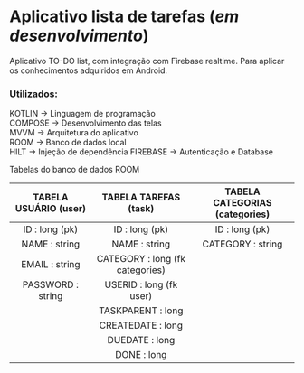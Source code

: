 # Aplicativo lista de tarefas (*em desenvolvimento*)

Aplicativo TO-DO list, com integração com Firebase realtime. Para aplicar os conhecimentos  adquiridos em Android.

### Utilizados:
KOTLIN &#8594; Linguagem de programação\
COMPOSE &#8594; Desenvolvimento das telas\
MVVM &#8594; Arquitetura do aplicativo\
ROOM &#8594; Banco de dados local\
HILT &#8594; Injeção de dependência
FIREBASE &#8594; Autenticação e Database


Tabelas do banco de dados ROOM

| **TABELA USUÁRIO**  (user)																			|  TABELA TAREFAS (task)																			    | TABELA CATEGORIAS (categories)																	|
|:---------------------------------------------------------------:|:---------------------------------------------------------------:|:---------------------------------------------------------------:|
| ID : long (pk)																									| ID : long (pk)																									| ID : long (pk)																									|
| NAME : string																										| NAME : string																										| CATEGORY : string																								|
| EMAIL : string																									| CATEGORY : long (fk categories)																	|                                                                 |
| PASSWORD	: string                                              | USERID : long (fk user)                                         |                                                                 |
|                   																							| TASKPARENT	: long																							|
| 																								                | CREATEDATE	: long																							|
|                                                                 | DUEDATE	: long	  																						  |
|                                                                 | DONE	: long																										|
